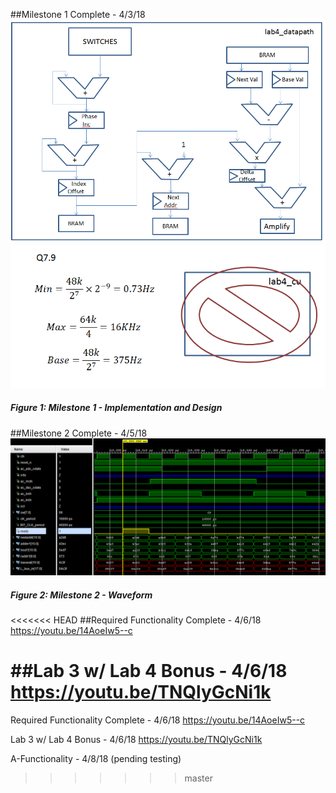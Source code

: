 ##Milestone 1 Complete - 4/3/18
![mile11](images/mile11.PNG)
![mile12](images/mile12.PNG)
##### Figure 1: Milestone 1 - Implementation and Design

##Milestone 2 Complete - 4/5/18
![mile2](images/mile2.PNG)
##### Figure 2: Milestone 2 - Waveform

<<<<<<< HEAD
##Required Functionality Complete - 4/6/18
https://youtu.be/14AoeIw5--c

##Lab 3 w/ Lab 4 Bonus - 4/6/18
https://youtu.be/TNQlyGcNi1k
=======
Required Functionality Complete - 4/6/18
https://youtu.be/14AoeIw5--c

Lab 3 w/ Lab 4 Bonus - 4/6/18
https://youtu.be/TNQlyGcNi1k

A-Functionality - 4/8/18 (pending testing)
>>>>>>> master
